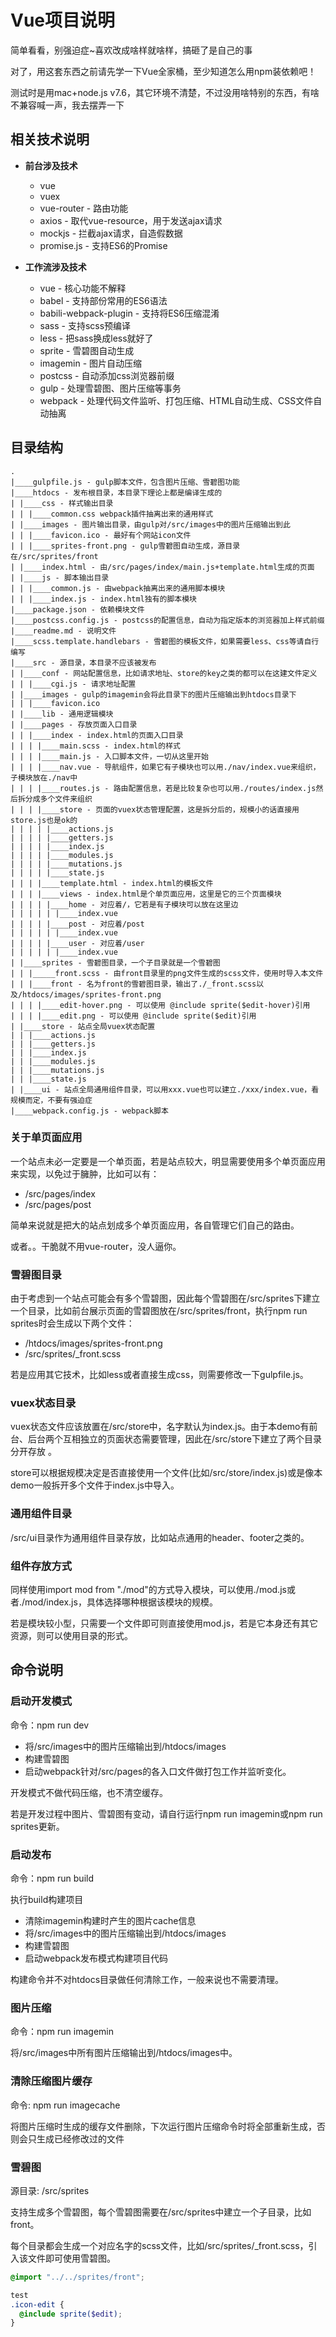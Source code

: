 # Vue项目说明

简单看看，别强迫症~喜欢改成啥样就啥样，搞砸了是自己的事

对了，用这套东西之前请先学一下Vue全家桶，至少知道怎么用npm装依赖吧！

测试时是用mac+node.js v7.6，其它环境不清楚，不过没用啥特别的东西，有啥不兼容喊一声，我去摆弄一下

## 相关技术说明

* **前台涉及技术**

    * vue
    * vuex
    * vue-router - 路由功能
    * axios - 取代vue-resource，用于发送ajax请求
    * mockjs - 拦截ajax请求，自造假数据
    * promise.js - 支持ES6的Promise

* **工作流涉及技术**

    * vue - 核心功能不解释
    * babel - 支持部份常用的ES6语法
    * babili-webpack-plugin - 支持将ES6压缩混淆
    * sass - 支持scss预编译
    * less - 把sass换成less就好了
    * sprite - 雪碧图自动生成
    * imagemin - 图片自动压缩
    * postcss - 自动添加css浏览器前缀
    * gulp - 处理雪碧图、图片压缩等事务
    * webpack - 处理代码文件监听、打包压缩、HTML自动生成、CSS文件自动抽离

## 目录结构
```text
.
|____gulpfile.js - gulp脚本文件，包含图片压缩、雪碧图功能
|____htdocs - 发布根目录，本目录下理论上都是编译生成的
| |____css - 样式输出目录
| | |____common.css webpack插件抽离出来的通用样式
| |____images - 图片输出目录，由gulp对/src/images中的图片压缩输出到此
| | |____favicon.ico - 最好有个网站icon文件
| | |____sprites-front.png - gulp雪碧图自动生成，源目录在/src/sprites/front
| |____index.html - 由/src/pages/index/main.js+template.html生成的页面
| |____js - 脚本输出目录
| | |____common.js - 由webpack抽离出来的通用脚本模块
| | |____index.js - index.html独有的脚本模块
|____package.json - 依赖模块文件
|____postcss.config.js - postcss的配置信息，自动为指定版本的浏览器加上样式前缀
|____readme.md - 说明文件
|____scss.template.handlebars - 雪碧图的模板文件，如果需要less、css等请自行编写
|____src - 源目录，本目录不应该被发布
| |____conf - 网站配置信息，比如请求地址、store的key之类的都可以在这建文件定义
| | |____cgi.js - 请求地址配置
| |____images - gulp的imagemin会将此目录下的图片压缩输出到htdocs目录下
| | |____favicon.ico
| |____lib - 通用逻辑模块
| |____pages - 存放页面入口目录
| | |____index - index.html的页面入口目录
| | | |____main.scss - index.html的样式 
| | | |____main.js - 入口脚本文件，一切从这里开始
| | | |____nav.vue - 导航组件，如果它有子模块也可以用./nav/index.vue来组织，子模块放在./nav中
| | | |____routes.js - 路由配置信息，若是比较复杂也可以用./routes/index.js然后拆分成多个文件来组织
| | | |____store - 页面的vuex状态管理配置，这是拆分后的，规模小的话直接用store.js也是ok的
| | | | |____actions.js
| | | | |____getters.js
| | | | |____index.js
| | | | |____modules.js
| | | | |____mutations.js
| | | | |____state.js
| | | |____template.html - index.html的模板文件
| | | |____views - index.html是个单页面应用，这里是它的三个页面模块
| | | | |____home - 对应着/，它若是有子模块可以放在这里边
| | | | | |____index.vue
| | | | |____post - 对应着/post
| | | | | |____index.vue
| | | | |____user - 对应着/user
| | | | | |____index.vue
| |____sprites - 雪碧图目录，一个子目录就是一个雪碧图
| | |_____front.scss - 由front目录里的png文件生成的scss文件，使用时导入本文件
| | |____front - 名为front的雪碧图目录，输出了./_front.scss以及/htdocs/images/sprites-front.png
| | | |____edit-hover.png - 可以使用 @include sprite($edit-hover)引用
| | | |____edit.png - 可以使用 @include sprite($edit)引用
| |____store - 站点全局vuex状态配置
| | |____actions.js
| | |____getters.js
| | |____index.js
| | |____modules.js
| | |____mutations.js
| | |____state.js
| |____ui - 站点全局通用组件目录，可以用xxx.vue也可以建立./xxx/index.vue，看规模而定，不要有强迫症
|____webpack.config.js - webpack脚本
```
### 关于单页面应用

一个站点未必一定要是一个单页面，若是站点较大，明显需要使用多个单页面应用来实现，以免过于臃肿，比如可以有：

* /src/pages/index
* /src/pages/post

简单来说就是把大的站点划成多个单页面应用，各自管理它们自己的路由。

或者。。干脆就不用vue-router，没人逼你。

### 雪碧图目录

由于考虑到一个站点可能会有多个雪碧图，因此每个雪碧图在/src/sprites下建立一个目录，比如前台展示页面的雪碧图放在/src/sprites/front，执行npm run sprites时会生成以下两个文件：

* /htdocs/images/sprites-front.png
* /src/sprites/_front.scss

若是应用其它技术，比如less或者直接生成css，则需要修改一下gulpfile.js。

### vuex状态目录

vuex状态文件应该放置在/src/store中，名字默认为index.js。由于本demo有前台、后台两个互相独立的页面状态需要管理，因此在/src/store下建立了两个目录分开存放 。

store可以根据规模决定是否直接使用一个文件(比如/src/store/index.js)或是像本demo一般拆开多个文件于index.js中导入。

### 通用组件目录

/src/ui目录作为通用组件目录存放，比如站点通用的header、footer之类的。

### 组件存放方式

同样使用import mod from "./mod"的方式导入模块，可以使用./mod.js或者./mod/index.js，具体选择哪种根据该模块的规模。

若是模块较小型，只需要一个文件即可则直接使用mod.js，若是它本身还有其它资源，则可以使用目录的形式。

## 命令说明

### 启动开发模式

命令：npm run dev

* 将/src/images中的图片压缩输出到/htdocs/images
* 构建雪碧图
* 启动webpack针对/src/pages的各入口文件做打包工作并监听变化。

开发模式不做代码压缩，也不清空缓存。

若是开发过程中图片、雪碧图有变动，请自行运行npm run imagemin或npm run sprites更新。

### 启动发布

命令：npm run build

执行build构建项目

* 清除imagemin构建时产生的图片cache信息
* 将/src/images中的图片压缩输出到/htdocs/images
* 构建雪碧图
* 启动webpack发布模式构建项目代码

构建命令并不对htdocs目录做任何清除工作，一般来说也不需要清理。

### 图片压缩

命令：npm run imagemin

将/src/images中所有图片压缩输出到/htdocs/images中。

### 清除压缩图片缓存

命令: npm run imagecache

将图片压缩时生成的缓存文件删除，下次运行图片压缩命令时将全部重新生成，否则会只生成已经修改过的文件

### 雪碧图

源目录: /src/sprites

支持生成多个雪碧图，每个雪碧图需要在/src/sprites中建立一个子目录，比如front。

每个目录都会生成一个对应名字的scss文件，比如/src/sprites/_front.scss，引入该文件即可使用雪碧图。

```scss
@import "../../sprites/front";

test
.icon-edit {
  @include sprite($edit);
}

```


